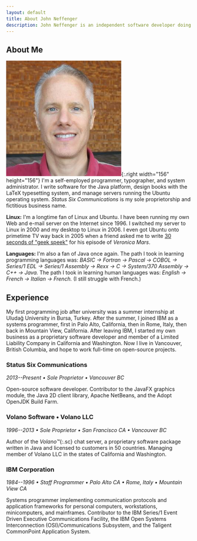 ```yaml
---
layout: default
title: About John Neffenger
description: John Neffenger is an independent software developer doing business as Status Six Communications in Vancouver BC.
---
```


## About Me

![Head shot of John Neffenger](images/jgneff.jpg){:.right width="156" height="156"}
I'm a self-employed programmer, typographer, and system administrator.
I write software for the Java platform, design books with the LaTeX typesetting system, and manage servers running the Ubuntu operating system.
*Status Six Communications* is my sole proprietorship and fictitious business name.

**Linux:**
I'm a longtime fan of Linux and Ubuntu.
I have been running my own Web and e-mail server on the Internet since 1996.
I switched my server to Linux in 2000 and my desktop to Linux in 2006.
I even got Ubuntu onto primetime TV way back in 2005 when a friend asked me to write [30 seconds of "geek speek"][clip] for his episode of *Veronica Mars*.

**Languages:**
I'm also a fan of Java once again.
The path I took in learning programming languages was: *BASIC → Fortran → Pascal → COBOL → Series/1 EDL → Series/1 Assembly → Rexx → C → System/370 Assembly → C++ → Java.*
The path I took in learning human languages was: *English → French → Italian → French.*
(I still struggle with French.)

## Experience

My first programming job after university was a summer internship at Uludağ University in Bursa, Turkey.
After the summer, I joined IBM as a systems programmer, first in Palo Alto, California, then in Rome, Italy, then back in Mountain View, California.
After leaving IBM, I started my own business as a proprietary software developer and member of a Limited Liability Company in California and Washington.
Now I live in Vancouver, British Columbia, and hope to work full-time on open-source projects.

### Status Six Communications

*2013--Present • Sole Proprietor • Vancouver BC*

Open-source software developer.
Contributor to the JavaFX graphics module, the Java 2D client library, Apache NetBeans, and the Adopt OpenJDK Build Farm.

### Volano Software • Volano LLC

*1996--2013 • Sole Proprietor • San Francisco CA • Vancouver BC*

Author of the *Volano™*{:.sc} chat server, a proprietary software package written in Java and licensed to customers in 50 countries.
Managing member of Volano LLC in the states of California and Washington.

### IBM Corporation

*1984--1996 • Staff Programmer • Palo Alto CA • Rome, Italy • Mountain View CA*

Systems programmer implementing communication protocols and application frameworks for personal computers, workstations, minicomputers, and mainframes.
Contributor to the IBM Series/1 Event Driven Executive Communications Facility, the IBM Open Systems Interconnection (OSI)/Communications Subsystem, and the Taligent CommonPoint Application System.

[clip]: https://youtu.be/GS9wdD-9EYU
